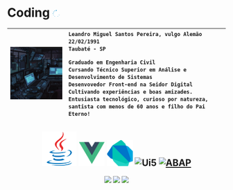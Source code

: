 # Coding  ![Alt Text](img/lazyload.gif)


| ![Alt Text](img/gif022.gif) | `Leandro Miguel Santos Pereira, vulgo Alemão`</br>`22/02/1991`</br>`Taubaté - SP`</p>`Graduado em Engenharia Civil`<br>`Cursando Técnico Superior em Análise e Desenvolvimento de Sistemas`</br>`Desenvovedor Front-end na Seidor Digital` <br> `Cultivando experiências e boas amizades.`<br>`Entusiasta tecnológico, curioso por natureza, santista com menos de 60 anos e filho do Pai Eterno!` |
| :-------------------------- | :----------------------------------------------------------------------------------------------------------------------------------------------------------------------------------------------------------------------------------------------------------------------------------------------------------------------------------------------------------------------------------------------------- |
  <h2 align="center">
    <a target="_blank"href="https://github.com/leandro-miguel/JAVA" alt="My repository Java">
    <img height="80" src=https://raw.githubusercontent.com/devicons/devicon/7a4ca8aa871d6dca81691e018d31eed89cb70a76/icons/java/java-original.svg alt="Java"/></a>
    <!-- <img height="60" src=https://raw.githubusercontent.com/devicons/devicon/7a4ca8aa871d6dca81691e018d31eed89cb70a76/icons/git/git-original.svg alt="Git"/> -->
    <img height="60" src=https://raw.githubusercontent.com/devicons/devicon/7a4ca8aa871d6dca81691e018d31eed89cb70a76/icons/vuejs/vuejs-original.svg alt="VUE"/>
    <!-- <img height="60" src=https://raw.githubusercontent.com/devicons/devicon/7a4ca8aa871d6dca81691e018d31eed89cb70a76/icons/linux/linux-original.svg alt="Linux"/> -->
    <!-- <img height="60" src=https://desenvolvimentoaberto.files.wordpress.com/2016/11/logoazuresql.png alt="Sql"/> -->
    <a target="_blank"href="https://github.com/leandro-miguel/DART" alt="My repository DART">
    <img height="60" src=https://raw.githubusercontent.com/devicons/devicon/master/icons/dart/dart-original.svg alt="DART"/></a>
    <img height="60" src=https://sap.github.io/ui5-tooling/images/UI5_logo_wide.png alt="Ui5"/>
     <a target="_blank"href="https://github.com/leandro-miguel/ABAP" alt="My repository ABAP">
    <img height="60" src=https://logowiki.net/wp-content/uploads/imgp/abap-Logo-1-3323.jpg alt="ABAP"/></a>
    </h2>

<p align="center">
  <a target="_blank"href="mailto:miguel.apmbb@gmail.com" alt="Outlook">
  <img src="https://img.shields.io/badge/-email-0072c6?style=flat-square&labelColor=0072c6&logo=gmail&logoColor=white&link="miguel.apmbb@gmail.com" /></a> 

  <a target="_blank" href="https://www.linkedin.com/in/leandropereiraa/" alt="Linkedin">
  <img src="https://img.shields.io/badge/-linkedin-0e76a8?style=flat-square&logo=Linkedin&logoColor=white"/></a>

  <a target="_blank" href="https://www.instagram.com/leandro_miguel_pereira22/" alt="Instagram">
  <img src="https://img.shields.io/badge/-instagram-DF0174?style=flat-square&labelColor=DF0174&logo=instagram&logoColor=white"/></a>